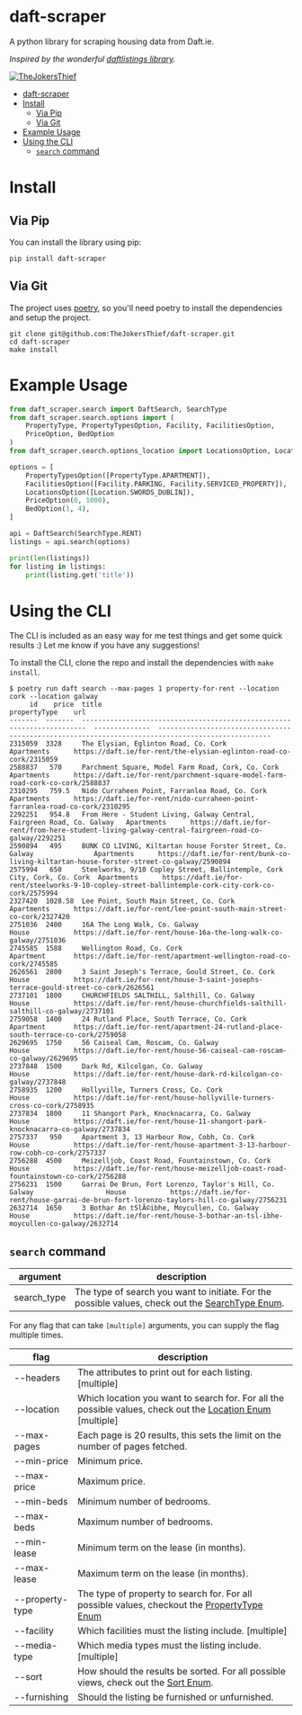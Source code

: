 # daft-scraper

A python library for scraping housing data from Daft.ie.

_Inspired by the wonderful [daftlistings library](https://github.com/AnthonyBloomer/daftlistings)._

[![TheJokersThief](https://circleci.com/gh/TheJokersThief/daft-scraper.svg?style=svg)](<LINK>)

- [daft-scraper](#daft-scraper)
- [Install](#install)
  - [Via Pip](#via-pip)
  - [Via Git](#via-git)
- [Example Usage](#example-usage)
- [Using the CLI](#using-the-cli)
  - [`search` command](#search-command)


# Install

## Via Pip
You can install the library using pip:

```
pip install daft-scraper
```

## Via Git
The project uses [poetry](https://python-poetry.org/), so you'll need poetry to install the dependencies and setup the project.

```
git clone git@github.com:TheJokersThief/daft-scraper.git
cd daft-scraper
make install
```

# Example Usage

```python
from daft_scraper.search import DaftSearch, SearchType
from daft_scraper.search.options import (
    PropertyType, PropertyTypesOption, Facility, FacilitiesOption,
    PriceOption, BedOption
)
from daft_scraper.search.options_location import LocationsOption, Location

options = [
    PropertyTypesOption([PropertyType.APARTMENT]),
    FacilitiesOption([Facility.PARKING, Facility.SERVICED_PROPERTY]),
    LocationsOption([Location.SWORDS_DUBLIN]),
    PriceOption(0, 1000),
    BedOption(1, 4),
]

api = DaftSearch(SearchType.RENT)
listings = api.search(options)

print(len(listings))
for listing in listings:
    print(listing.get('title'))

```

# Using the CLI

The CLI is included as an easy way for me test things and get some quick results :) Let me know if you have any suggestions!

To install the CLI, clone the repo and install the dependencies with `make install`.

```
$ poetry run daft search --max-pages 1 property-for-rent --location cork --location galway
     id    price  title                                                                    propertyType    url
-------  -------  -----------------------------------------------------------------------  --------------  --------------------------------------------------------------------------------------------------
2315059  3328     The Elysian, Eglinton Road, Co. Cork                                     Apartments      https://daft.ie/for-rent/the-elysian-eglinton-road-co-cork/2315059
2588837   570     Parchment Square, Model Farm Road, Cork, Co. Cork                        Apartments      https://daft.ie/for-rent/parchment-square-model-farm-road-cork-co-cork/2588837
2310295   759.5   Nido Curraheen Point, Farranlea Road, Co. Cork                           Apartments      https://daft.ie/for-rent/nido-curraheen-point-farranlea-road-co-cork/2310295
2292251   954.8   From Here - Student Living, Galway Central, Fairgreen Road, Co. Galway   Apartments      https://daft.ie/for-rent/from-here-student-living-galway-central-fairgreen-road-co-galway/2292251
2590894   495     BUNK CO LIVING, Kiltartan house Forster Street, Co. Galway               Apartments      https://daft.ie/for-rent/bunk-co-living-kiltartan-house-forster-street-co-galway/2590894
2575994   650     Steelworks, 9/10 Copley Street, Ballintemple, Cork City, Cork, Co. Cork  Apartments      https://daft.ie/for-rent/steelworks-9-10-copley-street-ballintemple-cork-city-cork-co-cork/2575994
2327420  1028.58  Lee Point, South Main Street, Co. Cork                                   Apartments      https://daft.ie/for-rent/lee-point-south-main-street-co-cork/2327420
2751036  2400     16A The Long Walk, Co. Galway                                            House           https://daft.ie/for-rent/house-16a-the-long-walk-co-galway/2751036
2745585  1588     Wellington Road, Co. Cork                                                Apartment       https://daft.ie/for-rent/apartment-wellington-road-co-cork/2745585
2626561  2800     3 Saint Joseph's Terrace, Gould Street, Co. Cork                         House           https://daft.ie/for-rent/house-3-saint-josephs-terrace-gould-street-co-cork/2626561
2737101  1800     CHURCHFIELDS SALTHILL, Salthill, Co. Galway                              House           https://daft.ie/for-rent/house-churchfields-salthill-salthill-co-galway/2737101
2759058  1400     24 Rutland Place, South Terrace, Co. Cork                                Apartment       https://daft.ie/for-rent/apartment-24-rutland-place-south-terrace-co-cork/2759058
2629695  1750     56 Caiseal Cam, Roscam, Co. Galway                                       House           https://daft.ie/for-rent/house-56-caiseal-cam-roscam-co-galway/2629695
2737848  1500     Dark Rd, Kilcolgan, Co. Galway                                           House           https://daft.ie/for-rent/house-dark-rd-kilcolgan-co-galway/2737848
2758935  1200     Hollyville, Turners Cross, Co. Cork                                      House           https://daft.ie/for-rent/house-hollyville-turners-cross-co-cork/2758935
2737834  1800     11 Shangort Park, Knocknacarra, Co. Galway                               House           https://daft.ie/for-rent/house-11-shangort-park-knocknacarra-co-galway/2737834
2757337   950     Apartment 3, 13 Harbour Row, Cobh, Co. Cork                              House           https://daft.ie/for-rent/house-apartment-3-13-harbour-row-cobh-co-cork/2757337
2756288  4500     Meizelljob, Coast Road, Fountainstown, Co. Cork                          House           https://daft.ie/for-rent/house-meizelljob-coast-road-fountainstown-co-cork/2756288
2756231  1500     Garrai De Brun, Fort Lorenzo, Taylor's Hill, Co. Galway                  House           https://daft.ie/for-rent/house-garrai-de-brun-fort-lorenzo-taylors-hill-co-galway/2756231
2632714  1650     3 Bothar An tSlÃ©ibhe, Moycullen, Co. Galway                             House           https://daft.ie/for-rent/house-3-bothar-an-tsl-ibhe-moycullen-co-galway/2632714
```

## `search` command

| argument  | description |
|---|---|
| search_type | The type of search you want to initiate. For the possible values, check out the [SearchType Enum](daft_scraper/search/__init__.py). |

For any flag that can take `[multiple]` arguments, you can supply the flag multiple times.

| flag  | description |
|---|---|
| --headers | The attributes to print out for each listing. [multiple] |
| --location | Which location you want to search for. For all the possible values, check out the [Location Enum](daft_scraper/search/options_location.py) [multiple] |
| --max-pages | Each page is 20 results, this sets the limit on the number of pages fetched. |
| --min-price | Minimum price. |
| --max-price | Maximum price. |
| --min-beds | Minimum number of bedrooms. |
| --max-beds | Maximum number of bedrooms. |
| --min-lease | Minimum term on the lease (in months). |
| --max-lease | Maximum term on the lease (in months). |
| --property-type | The type of property to search for. For all possible values, checkout the [PropertyType Enum](/daft_scraper/search/options.py) |
| --facility | Which facilities must the listing include. [multiple] |
| --media-type | Which media types must the listing include. [multiple] |
| --sort | How should the results be sorted. For all possible views, check out the [Sort Enum](daft_scraper/search/options). |
| --furnishing | Should the listing be furnished or unfurnished. |
